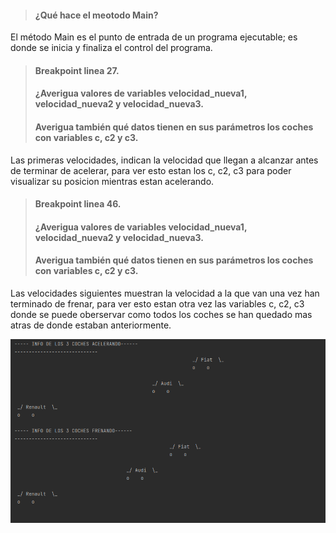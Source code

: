 > #### ¿Qué hace el meotodo Main?

El método Main es el punto de entrada de un programa ejecutable; es donde se inicia y finaliza el control del programa.

> #### Breakpoint linea 27.
> #### ¿Averigua valores de variables velocidad_nueva1, velocidad_nueva2 y velocidad_nueva3.  
> #### Averigua también qué datos tienen en sus parámetros los coches con variables c, c2 y  c3.

Las primeras velocidades, indican la velocidad que llegan a alcanzar antes de terminar de acelerar, para ver esto estan los c, c2, c3 para poder visualizar su posicion mientras estan acelerando.

> #### Breakpoint linea 46.
> #### ¿Averigua valores de variables velocidad_nueva1, velocidad_nueva2 y velocidad_nueva3.  
> #### Averigua también qué datos tienen en sus parámetros los coches con variables c, c2 y  c3.

Las velocidades siguientes muestran la velocidad a la que van una vez han terminado de frenar, para ver esto estan otra vez las variables c, c2, c3 donde se puede oberservar como todos los coches se han quedado mas atras de donde estaban anteriormente.

<img src="Captura.PNG"
     alt="Fotos de coches antes y despues de frenar">
